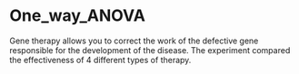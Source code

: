 # One_way_ANOVA
Gene therapy allows you to correct the work of the defective gene responsible for the development of the disease. The experiment compared the effectiveness of 4 different types of therapy.
